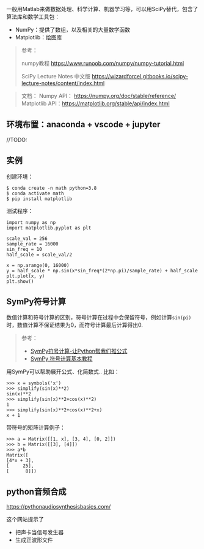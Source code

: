 

一般用Matlab来做数据处理、科学计算、机器学习等，可以用SciPy替代，包含了算法库和数学工具包：

- NumPy：提供了数组，以及相关的大量数学函数
- Matplotlib：绘图库

>  参考：
>
>  numpy教程 https://www.runoob.com/numpy/numpy-tutorial.html
>
>  SciPy Lecture Notes 中文版 https://wizardforcel.gitbooks.io/scipy-lecture-notes/content/index.html

> 文档：
> Numpy API： https://numpy.org/doc/stable/reference/
>  Matplotlib API：https://matplotlib.org/stable/api/index.html



## 环境布置：anaconda + vscode + jupyter

//TODO:



## 实例

创建环境：

```
$ conda create -n math python=3.8
$ conda activate math
$ pip install matplotlib
```

测试程序：

```
import numpy as np
import matplotlib.pyplot as plt

scale_val = 256
sample_rate = 16000
sin_freq = 10
half_scale = scale_val/2

x = np.arange(0, 16000)
y = half_scale * np.sin(x*sin_freq*(2*np.pi)/sample_rate) + half_scale
plt.plot(x, y)
plt.show()
```

## SymPy符号计算

数值计算和符号计算的区别，符号计算在过程中会保留符号，例如计算`sin(pi)`时，数值计算不保证结果为0，而符号计算最后计算得出0.

> 参考：
>
> - [SymPy符号计算-让Python帮我们推公式](https://zhuanlan.zhihu.com/p/83822118)
> - [SymPy 符号计算基本教程](https://zhuanlan.zhihu.com/p/111573239)

用SymPy可以帮助展开公式、化简数式.. 比如：

```
>>> x = symbols('x')
>>> simplify(sin(x)**2)
sin(x)**2
>>> simplify(sin(x)**2+cos(x)**2)
1
>>> simplify(sin(x)**2+cos(x)**2+x)
x + 1
```

带符号的矩阵计算例子：

```
>>> a = Matrix([[1, x], [3, 4], [0, 2]])
>>> b = Matrix([[3], [4]])
>>> a*b
Matrix([
[4*x + 3],
[     25],
[      8]])
```



## python音频合成

https://pythonaudiosynthesisbasics.com/

这个网站提示了

- 把声卡当信号发生器
- 生成正波形文件




